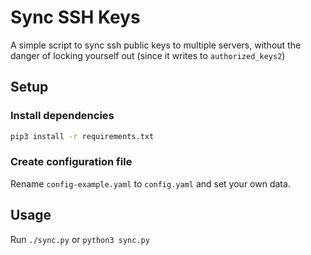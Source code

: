 # Sync SSH Keys

A simple script to sync ssh public keys to multiple servers, without the danger of locking yourself out (since it writes to `authorized_keys2`)


## Setup

### Install dependencies

```bash
pip3 install -r requirements.txt
```


### Create configuration file

Rename `config-example.yaml` to `config.yaml` and set your own data.


## Usage

Run `./sync.py` or `python3 sync.py`
